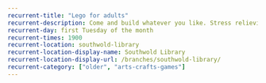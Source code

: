```yaml
---
recurrent-title: "Lego for adults"
recurrent-description: Come and build whatever you like. Stress relieving, creative and fun. Lego and refreshments provided.
recurrent-day: first Tuesday of the month
recurrent-times: 1900
recurrent-location: southwold-library
recurrent-location-display-name: Southwold Library
recurrent-location-display-url: /branches/southwold-library/
recurrent-category: ["older", "arts-crafts-games"]
---
```


